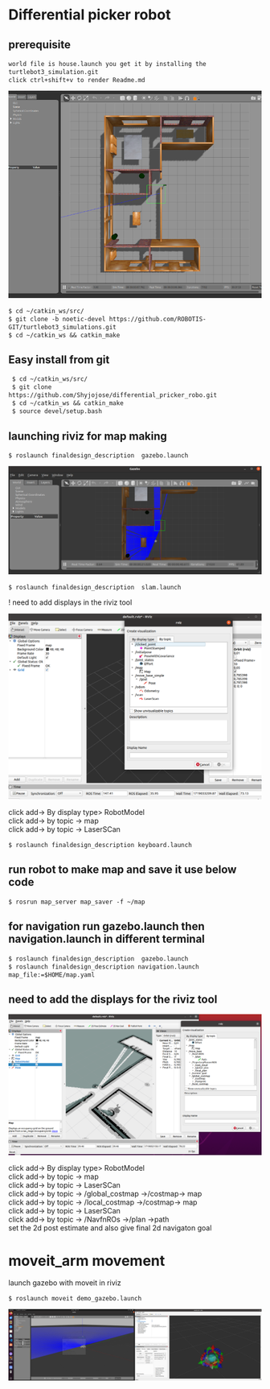 # Differential picker robot 
  ## prerequisite
    world file is house.launch you get it by installing the turtlebot3_simulation.git
    click ctrl+shift+v to render Readme.md

![alt text](screnshot/screen1.png)

    $ cd ~/catkin_ws/src/
    $ git clone -b noetic-devel https://github.com/ROBOTIS-GIT/turtlebot3_simulations.git
    $ cd ~/catkin_ws && catkin_make
## Easy install from git 

     $ cd ~/catkin_ws/src/
     $ git clone  https://github.com/Shyjojose/differential_pricker_robo.git
     $ cd ~/catkin_ws && catkin_make
     $ source devel/setup.bash
 
## launching riviz for map making 

    $ roslaunch finaldesign_description  gazebo.launch

![alt text](screnshot/SCREEN2.png)

    $ roslaunch finaldesign_description  slam.launch

! need to add displays in the riviz tool 

![alt text](screnshot/screen3.png)

click add-> By display type> RobotModel <br>
click add-> by topic -> map <br>
click add-> by topic -> LaserSCan <br>

    $ roslaunch finaldesign_description keyboard.launch

## run robot to make map and save it use below code 

    $ rosrun map_server map_saver -f ~/map

## for navigation run gazebo.launch then navigation.launch in different terminal 

    $ roslaunch finaldesign_description  gazebo.launch
    $ roslaunch finaldesign_description navigation.launch map_file:=$HOME/map.yaml

 ## need to add the displays for the riviz tool
![alt text](screnshot/screen4.png)

click add-> By display type> RobotModel <br>
click add-> by topic -> map <br>
click add-> by topic -> LaserSCan <br>
click add-> by topic -> /global_costmap ->/costmap-> map <br>
click add-> by topic -> /local_costmap ->/costmap-> map <br>
click add-> by topic -> LaserSCan <br>
click add-> by topic -> /NavfnROs ->/plan ->path <br>
set the 2d post estimate and also give final 2d navigaton goal <br>


 # moveit_arm movement

launch gazebo with moveit in riviz

    $ roslaunch moveit demo_gazebo.launch


![alt text](screnshot/screen5.png)


